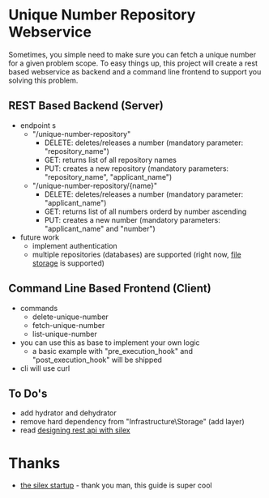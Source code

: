 # Unique Number Repository Webservice

Sometimes, you simple need to make sure you can fetch a unique number for a given problem scope. 
To easy things up, this project will create a rest based webservice as backend and a command line frontend to support you solving this problem.

## REST Based Backend (Server)

* endpoint s
    * "/unique-number-repository"
        * DELETE: deletes/releases a number (mandatory parameter: "repository_name")
        * GET: returns list of all repository names
        * PUT: creates a new repository (mandatory parameters: "repository_name", "applicant_name")
    * "/unique-number-repository/{name}"
        * DELETE: deletes/releases a number (mandatory parameter: "applicant_name")
        * GET: returns list of all numbers orderd by number ascending
        * PUT: creates a new number (mandatory parameters: "applicant_name" and "number")
* future work
    * implement authentication
    * multiple repositories (databases) are supported (right now, [file storage](https://github.com/bazzline/php_component_database_file_storage) is supported)

## Command Line Based Frontend (Client)

* commands
    * delete-unique-number <applicant name> <repository name> <number>
    * fetch-unique-number <applicant name> <repository name>
    * list-unique-number <applicant name> <repository name>
* you can use this as base to implement your own logic 
    * a basic example with "pre_execution_hook" and "post_execution_hook" will be shipped
* cli will use curl

## To Do's

* add hydrator and dehydrator
* remove hard dependency from "Infrastructure\Storage" (add layer)
* read [designing rest api with silex](https://speakerdeck.com/hhamon/designing-rest-api-with-silex)

# Thanks

* [the silex startup](http://sleep-er.co.uk/blog/2013/Creating-a-simple-REST-application-with-Silex/) - thank you man, this guide is super cool
